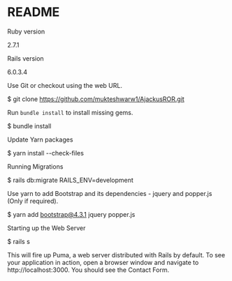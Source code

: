# README


Ruby version

2.7.1


Rails version

6.0.3.4


Use Git or checkout using the web URL.

$ git clone https://github.com/mukteshwarw1/AjackusROR.git


Run `bundle install` to install missing gems.

$ bundle install


Update Yarn packages

$ yarn install --check-files

 
Running Migrations

$ rails db:migrate RAILS_ENV=development


Use yarn to add Bootstrap and its dependencies - jquery and popper.js (Only if required).

$ yarn add bootstrap@4.3.1 jquery popper.js


Starting up the Web Server

$ rails s

This will fire up Puma, a web server distributed with Rails by default. To see your application in action, open a browser window and navigate to http://localhost:3000. You should see the Contact Form.
